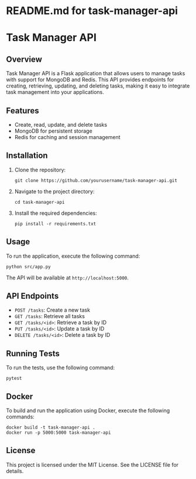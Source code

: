 # README.md for task-manager-api

# Task Manager API

## Overview

Task Manager API is a Flask application that allows users to manage tasks with support for MongoDB and Redis. This API provides endpoints for creating, retrieving, updating, and deleting tasks, making it easy to integrate task management into your applications.

## Features

- Create, read, update, and delete tasks
- MongoDB for persistent storage
- Redis for caching and session management

## Installation

1. Clone the repository:

   ```
   git clone https://github.com/yourusername/task-manager-api.git
   ```

2. Navigate to the project directory:

   ```
   cd task-manager-api
   ```

3. Install the required dependencies:

   ```
   pip install -r requirements.txt
   ```

## Usage

To run the application, execute the following command:

```
python src/app.py
```

The API will be available at `http://localhost:5000`.

## API Endpoints

- `POST /tasks`: Create a new task
- `GET /tasks`: Retrieve all tasks
- `GET /tasks/<id>`: Retrieve a task by ID
- `PUT /tasks/<id>`: Update a task by ID
- `DELETE /tasks/<id>`: Delete a task by ID

## Running Tests

To run the tests, use the following command:

```
pytest
```

## Docker

To build and run the application using Docker, execute the following commands:

```
docker build -t task-manager-api .
docker run -p 5000:5000 task-manager-api
```

## License

This project is licensed under the MIT License. See the LICENSE file for details.